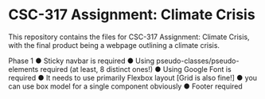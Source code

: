 # CSC-317 Assignment: Climate Crisis
This repository contains the files for CSC-317 Assignment: Climate Crisis, with the final product being a webpage outlining a climate crisis.

Phase 1
● Sticky navbar is required
● Using pseudo-classes/pseudo-elements required (at least, 8 distinct ones!)
● Using Google Font is required
● It needs to use primarily Flexbox layout [Grid is also fine!]
● you can use box model for a single component obviously
● Footer required
